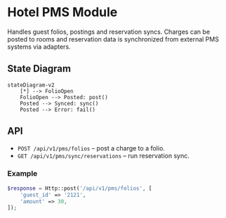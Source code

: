 # Hotel PMS Module

Handles guest folios, postings and reservation syncs. Charges can be posted to rooms and reservation data is synchronized from external PMS systems via adapters.

## State Diagram
```mermaid
stateDiagram-v2
    [*] --> FolioOpen
    FolioOpen --> Posted: post()
    Posted --> Synced: sync()
    Posted --> Error: fail()
```

## API
- `POST /api/v1/pms/folios` – post a charge to a folio.
- `GET /api/v1/pms/sync/reservations` – run reservation sync.

### Example
```php
$response = Http::post('/api/v1/pms/folios', [
    'guest_id' => '2121',
    'amount' => 30,
]);
```

